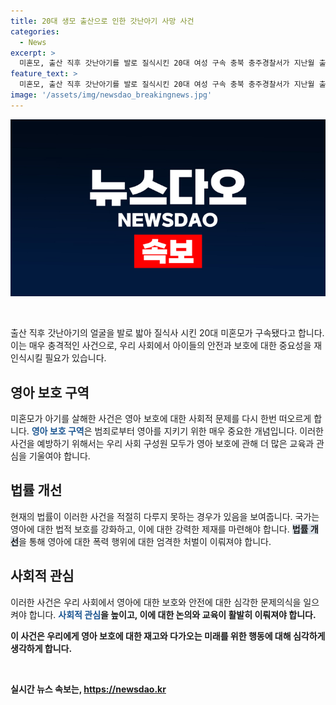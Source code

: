 ```yaml
---
title: 20대 생모 출산으로 인한 갓난아기 사망 사건
categories:
  - News
excerpt: >
  미혼모, 출산 직후 갓난아기를 발로 질식시킨 20대 여성 구속 충북 충주경찰서가 지난월 출산 후 아기를 살해한 A(21)씨를 살인 혐의로 구속했다고 밝혔다. A씨는 아기 울음에 충격받아 얼굴을 발로 눌러 숨지게 한 혐의를 받으며, 자백했다. A씨는 출산을 숨긴 채 아이를 살해한 것으로 밝혀졌으며, 영아살해죄 대신 살인 혐의가 적용될 전망이다. 충주지원은 경쟁을 우려해 구속영장을 발부했다.
feature_text: >
  미혼모, 출산 직후 갓난아기를 발로 질식시킨 20대 여성 구속 충북 충주경찰서가 지난월 출산 후 아기를 살해한 A(21)씨를 살인 혐의로 구속했다고 밝혔다. A씨는 아기 울음에 충격받아 얼굴을 발로 눌러 숨지게 한 혐의를 받으며, 자백했다. A씨는 출산을 숨긴 채 아이를 살해한 것으로 밝혀졌으며, 영아살해죄 대신 살인 혐의가 적용될 전망이다. 충주지원은 경쟁을 우려해 구속영장을 발부했다.
image: '/assets/img/newsdao_breakingnews.jpg'
---
```


<p><img src="/assets/img/newsdao_breakingnews.jpg" alt="pcversion 속보" /></p>

<p data-ke-size="size16">&nbsp;</p>

<p>출산 직후 갓난아기의 얼굴을 발로 밟아 질식사 시킨 20대 미혼모가 구속됐다고 합니다. 이는 매우 충격적인 사건으로, 우리 사회에서 아이들의 안전과 보호에 대한 중요성을 재인식시킬 필요가 있습니다.<br></p>

<h2 data-ke-size="size26">영아 보호 구역</h2>

<p>미혼모가 아기를 살해한 사건은 영아 보호에 대한 사회적 문제를 다시 한번 떠오르게 합니다. <b><span style="color: #1a5490;">영아 보호 구역</span></b>은 범죄로부터 영아를 지키기 위한 매우 중요한 개념입니다.
이러한 사건을 예방하기 위해서는 우리 사회 구성원 모두가 영아 보호에 관해 더 많은 교육과 관심을 기울여야 합니다. </p>

<h2 data-ke-size="size26">법률 개선</h2>

<p>현재의 법률이 이러한 사건을 적절히 다루지 못하는 경우가 있음을 보여줍니다. 국가는 영아에 대한 법적 보호를 강화하고, 이에 대한 강력한 제재를 마련해야 합니다.
<b><span style="background-color: #21538527;">법률 개선</span></b>을 통해 영아에 대한 폭력 행위에 대한 엄격한 처벌이 이뤄져야 합니다.</p>

<h2 data-ke-size="size26">사회적 관심</h2>

<p>이러한 사건은 우리 사회에서 영아에 대한 보호와 안전에 대한 심각한 문제의식을 일으켜야 합니다. <b><span style="color: #1a5490;">사회적 관심</span><b>을 높이고, 이에 대한 논의와 교육이 활발히 이뤄져야 합니다.</p>

<p>이 사건은 우리에게 영아 보호에 대한 재고와 다가오는 미래를 위한 행동에 대해 심각하게 생각하게 합니다.</p>

<p data-ke-size="size16">&nbsp;</p>
실시간 뉴스 속보는, <a href="https://newsdao.kr" rel="dofollow">https://newsdao.kr</a>


